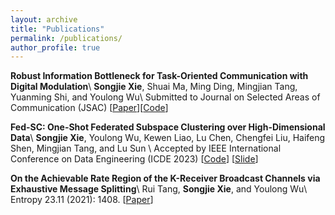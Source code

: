 ```yaml
---
layout: archive
title: "Publications"
permalink: /publications/
author_profile: true
---
```

**Robust Information Bottleneck for Task-Oriented Communication with Digital Modulation**\\
**Songjie Xie**, Shuai Ma, Ming Ding, Mingjian Tang, Yuanming Shi, and Youlong Wu\\
Submitted to Journal on Selected Areas of Communication (JSAC)  \[[Paper](https://arxiv.org/abs/2209.10382)\]\[[Code](https://github.com/SongjieXie/Discrete-TaskOriented-JSCC)\]

**Fed-SC: One-Shot Federated Subspace Clustering over High-Dimensional Data**\\
**Songjie Xie**, Youlong Wu, Kewen Liao, Lu Chen, Chengfei Liu, Haifeng Shen, Mingjian Tang, and Lu Sun \\
Accepted by IEEE International Conference on Data Engineering (ICDE 2023) \[[Code](https://github.com/SongjieXie/Fed-SC)\] \[[Slide](https://drive.google.com/file/d/1UbAmvKna6LCKvI4gPfuBPrZ0UmrHuT06/view?usp=share_link)\]


**On the Achievable Rate Region of the K-Receiver Broadcast Channels via Exhaustive Message Splitting**\\
Rui Tang, **Songjie Xie**, and Youlong Wu\\
Entropy 23.11 (2021): 1408. \[[Paper](https://www.mdpi.com/1099-4300/23/11/1408)\]

